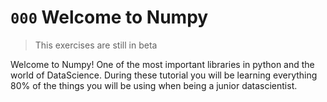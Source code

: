 # `000` Welcome to Numpy

> This exercises are still in beta

Welcome to Numpy! One of the most important libraries in python and the world of DataScience. During these tutorial you will be learning everything 80% of the things you will be using when being a junior datascientist.